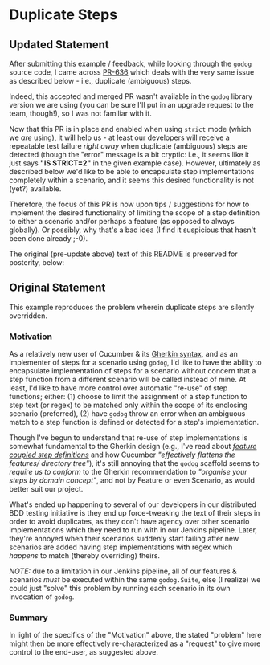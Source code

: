 # Duplicate Steps

## Updated Statement

After submitting this example / feedback, while looking through the `godog` source
code, I came across [PR-636](https://github.com/cucumber/godog/pull/636) which deals
with the very same issue as described below - i.e., duplicate (ambiguous) steps.

Indeed, this accepted and merged PR wasn't available in the `godog` library version
we are using (you can be sure I'll put in an upgrade request to the team, though!),
so I was not familiar with it.  

Now that this PR is in place and enabled when using `strict` mode (which we _are_
using), it will help us - at least our developers will receive a repeatable test
failure _right away_ when duplicate (ambiguous) steps are detected (though the
"error" message is a bit cryptic: i.e., it seems like it just says **"IS STRICT=2"**
in the given example case).  However, ultimately as described below we'd like
to be able to encapsulate step implementations completely within a scenario,
and it seems this desired functionality is not (yet?) available.

Therefore, the focus of this PR is now upon tips / suggestions for how to implement
the desired functionality of limiting the scope of a step definition to either
a scenario and/or perhaps a feature (as opposed to always globally).  Or possibly,
why that's a bad idea (I find it suspicious that hasn't been done already ;-0).

The original (pre-update above) text of this README is preserved for posterity,
below:

## Original Statement

This example reproduces the problem wherein duplicate steps are silently overridden.

### Motivation 

As a relatively new user of Cucumber & its [Gherkin syntax](https://cucumber.io/docs/gherkin/), and
as an implementer of steps for a scenario using `godog`, I'd like to have the ability to encapsulate
implementation of steps for a scenario without concern that a step function from a different scenario
will be called instead of mine.  At least, I'd like to have more control over automatic "re-use" of
step functions; either: (1) choose to limit the assignment of a step function to step text (or regex)
to be matched only within the scope of its enclosing scenario (preferred), (2) have `godog` throw an
error when an ambiguous match to a step function is defined or detected for a step's implementation.

Though I've begun to understand that re-use of step implementations is somewhat fundamental to the Gherkin design
(e.g., I've read about _[feature coupled step definitions](https://cucumber.io/docs/guides/anti-patterns/?lang=java#feature-coupled-step-definitions)_
and how Cucumber _"effectively flattens the features/ directory tree"_), it's still annoying that
the `godog` scaffold seems to _require us to conform_ to the Gherkin recommendation to _"organise
your steps by domain concept"_, and not by Feature or even Scenario, as would better suit our project.

What's ended up happening to several of our developers in our distributed BDD testing initiative is
they end up force-tweaking the text of their steps in order to avoid duplicates, as they don't have agency
over other scenario implementations which they need to run with in our Jenkins pipeline.  Later, they're
annoyed when their scenarios suddenly start failing after new scenarios are added having step
implementations with regex which _happens_ to match (thereby overriding) theirs.

_NOTE:_ due to a limitation in our Jenkins pipeline, all of our features & scenarios _must_ be executed
within the same `godog.Suite`, else (I realize) we could just "solve" this problem by running each scenario
in its own invocation of `godog`.  

### Summary

In light of the specifics of the "Motivation" above, the stated "problem" here might then be more
effectively re-characterized as a "request" to give more control to the end-user, as suggested above.
